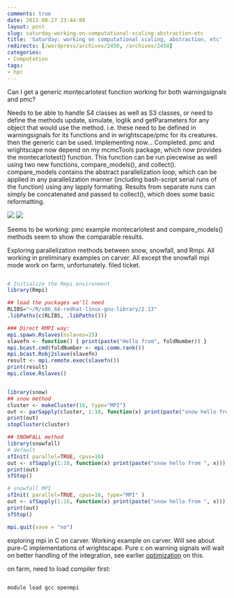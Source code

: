 ```yaml
---
comments: true
date: 2011-08-27 23:44:09
layout: post
slug: saturday-working-on-computational-scaling-abstraction-etc
title: 'Saturday: working on computational scaling, abstraction, etc'
redirects: [/wordpress/archives/2450, /archives/2450]
categories:
- Computation
tags:
- hpc
---
```


Can I get a generic montecarlotest function working for both warningsignals and pmc?  

Needs to be able to handle S4 classes as well as S3 classes, or need to define the methods update, simulate, loglik and getParameters for any object that would use the method.  i.e. these need to be defined in warningsignals for its functions and in wrightscape/pmc for its creatures.  then the generic can be used.  Implementing now...  Completed.  pmc and wrightscape now depend on my mcmcTools package, which now provides the montecarlotest() function.  This function can be run piecewise as well using two new functions, compare_models(), and collect().  compare_models contains the abstract parallelization loop, which can be applied in any parallelization manner (including bash-script serial runs of the function) using any lapply formating.  Results from separate runs can simply be concatenated and passed to collect(), which does some basic reformatting. 

![]( http://farm7.staticflickr.com/6197/6090938628_313358fec8_o.png )
 ![]( http://farm7.staticflickr.com/6085/6090932874_d2b3b20cd4_o.png )


Seems to be working: pmc example montecarlotest and compare_models() methods seem to show the comparable results.  

Exploring parallelization methods between snow, snowfall, and Rmpi.  All working in preliminary examples on carver.  All except the snowfall mpi mode work on farm, unfortunately.  filed ticket.  

```r

# Initialize the Rmpi environment
library(Rmpi)

## load the packages we'll need
RLIBS="~/R/x86_64-redhat-linux-gnu-library/2.13"
.libPaths(c(RLIBS, .libPaths()))

### Direct RMPI way:
mpi.spawn.Rslaves(nslaves=15)
slavefn <- function() { print(paste("Hello from", foldNumber)) }
mpi.bcast.cmd(foldNumber <- mpi.comm.rank())
mpi.bcast.Robj2slave(slavefn)
result <- mpi.remote.exec(slavefn())
print(result)
mpi.close.Rslaves()


library(snow)
## snow method
cluster <- makeCluster(16, type="MPI")
out <- parSapply(cluster, 1:16, function(x) print(paste("snow hello from ", x)))
print(out)
stopCluster(cluster)

## SNOWFALL method
library(snowfall)
# default
sfInit( parallel=TRUE, cpus=16)
out <- sfSapply(1:16, function(x) print(paste("snow hello from ", x)))
print(out)
sfStop()

# snowfall MPI
sfInit( parallel=TRUE, cpus=16, type="MPI" )
out <- sfSapply(1:16, function(x) print(paste("snow hello from ", x)))
print(out)
sfStop()

mpi.quit(save = "no")
```




exploring mpi in C on carver. Working example on carver.  Will see about pure-C implementations of wrightscape. Pure c on warning signals will wait on better handling of the integration, see earlier [optimization](http://www.carlboettiger.info/archives/1169) on this.  

on farm, need to load compiler first: 

```bash

module load gcc openmpi

```


